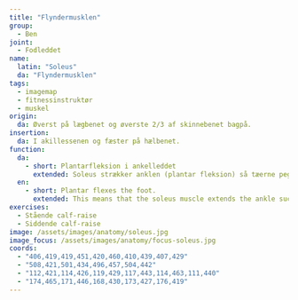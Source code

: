 ```yaml
---
title: "Flyndermusklen"
group:
  - Ben
joint:
  - Fodleddet
name:
  latin: "Soleus"
  da: "Flyndermusklen"
tags:
  - imagemap
  - fitnessinstruktør
  - muskel
origin: 
  da: Øverst på lægbenet og øverste 2/3 af skinnebenet bagpå.
insertion: 
  da: I akillessenen og fæster på hælbenet.
function:
  da:
    - short: Plantarfleksion i ankelleddet
      extended: Soleus strækker anklen (plantar fleksion) så tæerne peger i forlængelse af underbenet. Soleus hjælper med at gå op på tæer.
  en:
    - short: Plantar flexes the foot.
      extended: This means that the soleus muscle extends the ankle such that the angle between the top of the foot and the lower leg increases (i.e. the action of rising up on your toes or the balls of your feet).
exercises:
  - Stående calf-raise
  - Siddende calf-raise
image: /assets/images/anatomy/soleus.jpg
image_focus: /assets/images/anatomy/focus-soleus.jpg
coords:
  - "406,419,419,451,420,460,410,439,407,429"
  - "508,421,501,434,496,457,504,442"
  - "112,421,114,426,119,429,117,443,114,463,111,440"
  - "174,465,171,446,168,430,173,427,176,419"
---
```

